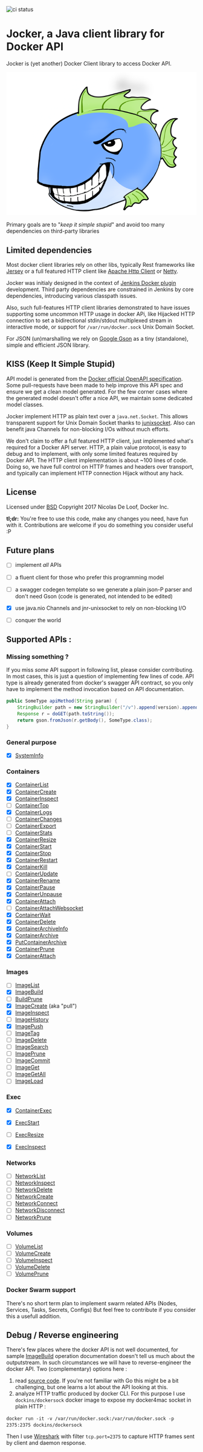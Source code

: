 ![ci status](https://github.com/ndeloof/jocker/workflows/Continuous%20integration/badge.svg)

# Jocker, a Java client library for Docker API

Jocker is (yet another) Docker Client library to access Docker API.

![logo](jocker.png) 

Primary goals are to "_keep it simple stupid_" and avoid too many dependencies on third-party libraries

## Limited dependencies

Most docker client libraries rely on other libs, typically Rest frameworks like [Jersey](https://jersey.github.io/) 
or a full featured HTTP client like [Apache Http Client](https://hc.apache.org/) or [Netty](http://netty.io/). 

Jocker was initialy designed in the context of [Jenkins Docker plugin](https://wiki.jenkins.io/display/JENKINS/Docker+Plugin) 
development. Third party dependencies are constrained in Jenkins by core dependencies, introducing various classpath
issues.

Also, such full-features HTTP client libraries demonstrated to have issues supporting some uncommon HTTP usage in 
docker APi, like Hijacked HTTP connection to set a bidirectional stdin/stdout multiplexed stream in interactive mode, 
or support for `/var/run/docker.sock` Unix Domain Socket.

For JSON (un)marshalling we rely on [Google Gson](https://github.com/google/gson) as a tiny (standalone), simple and 
efficient JSON library.   


## KISS (Keep It Simple Stupid)

API model is generated from the [Docker official OpenAPI specification](https://docs.docker.com/engine/api/v1.40/#).
Some pull-requests have been made to help improve this API spec and ensure we get a clean model generated.
For the few corner cases where the generated model doesn't offer a nice API, we maintain some dedicated model classes. 

Jocker implement HTTP as plain text over a `java.net.Socket`. This allows transparent support for Unix Domain Socket 
thanks to [junixsocket](https://libraries.io/github/fiken/junixsocket). Also can benefit java Channels for non-blocking 
I/Os without much efforts.  

We don't claim to offer a full featured HTTP client, just implemented what's required for a Docker API server. HTTP, 
a plain value protocol, is easy to debug and to implement, with only some limited features required by Docker API.
The HTTP client implementation is about ~100 lines of code. Doing so, we have full control on HTTP frames and headers
over transport, and typically can implement HTTP connection Hijack without any hack.

## License

Licensed under [BSD](https://opensource.org/licenses/BSD-3-Clause)
Copyright 2017 Nicolas De Loof, Docker Inc.

**tl;dr:** You're free to use this code, make any changes you need, have fun with it. Contributions are welcome if 
you do something you consider useful :P


## Future plans

- [ ] implement _all_ APIs
- [ ] a fluent client for those who prefer this programming model
- [ ] a swagger codegen template so we generate a plain json-P parser and don't need Gson (code is generated, not intended to be edited)
- [X] use java.nio Channels and jnr-unixsocket to rely on non-blocking I/O
- [ ] conquer the world


## Supported APIs :

### Missing something ?

If you miss _some_ API support in following list, please consider contributing. In most cases, this is just a
question of implementing few lines of code. API type is already generated from docker's swagger API contract, 
so you only have to implement the method invocation based on API documentation. 

```java
public SomeType apiMethod(String param) {
    StringBuilder path = new StringBuilder("/v").append(version).append("/some/api?param=").append(param);
    Response r = doGET(path.toString());
    return gson.fromJson(r.getBody(), SomeType.class);
}

```

### General purpose 

  - [x] [SystemInfo](https://docs.docker.com/engine/api/v1.40/#operation/SystemInfo)

### Containers 
  
  - [x] [ContainerList](https://docs.docker.com/engine/api/v1.40/#operation/ContainerList)
  - [x] [ContainerCreate](https://docs.docker.com/engine/api/v1.40/#operation/ContainerCreate)
  - [x] [ContainerInspect](https://docs.docker.com/engine/api/v1.40/#operation/ContainerInspect)
  - [ ] [ContainerTop](https://docs.docker.com/engine/api/v1.40/#operation/ContainerTop)
  - [x] [ContainerLogs](https://docs.docker.com/engine/api/v1.40/#operation/ContainerLogs)
  - [ ] [ContainerChanges](https://docs.docker.com/engine/api/v1.40/#operation/ContainerChanges)
  - [ ] [ContainerExport](https://docs.docker.com/engine/api/v1.40/#operation/ContainerExport)
  - [ ] [ContainerStats](https://docs.docker.com/engine/api/v1.40/#operation/ContainerStats)
  - [x] [ContainerResize](https://docs.docker.com/engine/api/v1.40/#operation/ContainerResize)
  - [x] [ContainerStart](https://docs.docker.com/engine/api/v1.40/#operation/ContainerStart)
  - [x] [ContainerStop](https://docs.docker.com/engine/api/v1.40/#operation/ContainerStop)
  - [x] [ContainerRestart](https://docs.docker.com/engine/api/v1.40/#operation/ContainerRestart)
  - [x] [ContainerKill](https://docs.docker.com/engine/api/v1.40/#operation/ContainerKill)
  - [ ] [ContainerUpdate](https://docs.docker.com/engine/api/v1.40/#operation/ContainerUpdate)
  - [x] [ContainerRename](https://docs.docker.com/engine/api/v1.40/#operation/ContainerRename)
  - [x] [ContainerPause](https://docs.docker.com/engine/api/v1.40/#operation/ContainerPause)
  - [x] [ContainerUnpause](https://docs.docker.com/engine/api/v1.40/#operation/ContainerUnpause)
  - [x] [ContainerAttach](https://docs.docker.com/engine/api/v1.40/#operation/ContainerAttach)
  - [ ] [ContainerAttachWebsocket](https://docs.docker.com/engine/api/v1.40/#operation/ContainerAttachWebsocket)
  - [x] [ContainerWait](https://docs.docker.com/engine/api/v1.40/#operation/ContainerWait)
  - [x] [ContainerDelete](https://docs.docker.com/engine/api/v1.40/#operation/ContainerDelete)
  - [x] [ContainerArchiveInfo](https://docs.docker.com/engine/api/v1.40/#operation/ContainerArchiveInfo)
  - [x] [ContainerArchive](https://docs.docker.com/engine/api/v1.40/#operation/ContainerArchive)
  - [x] [PutContainerArchive](https://docs.docker.com/engine/api/v1.40/#operation/PutContainerArchive)
  - [x] [ContainerPrune](https://docs.docker.com/engine/api/v1.40/#operation/ContainerPrune)
  - [x] [ContainerAttach](https://docs.docker.com/engine/api/v1.40/#operation/ContainerAttach)
         
### Images

  - [ ] [ImageList](https://docs.docker.com/engine/api/v1.40/#operation/ImageList)
  - [x] [ImageBuild](https://docs.docker.com/engine/api/v1.40/#operation/ImageBuild)
  - [ ] [BuildPrune](https://docs.docker.com/engine/api/v1.40/#operation/BuildPrune)
  - [x] [ImageCreate](https://docs.docker.com/engine/api/v1.40/#operation/ImageCreate) (aka "pull")
  - [x] [ImageInspect](https://docs.docker.com/engine/api/v1.40/#operation/ImageInspect)
  - [ ] [ImageHistory](https://docs.docker.com/engine/api/v1.40/#operation/ImageHistory)
  - [x] [ImagePush](https://docs.docker.com/engine/api/v1.40/#operation/ImagePush)
  - [ ] [ImageTag](https://docs.docker.com/engine/api/v1.40/#operation/ImageTag)
  - [ ] [ImageDelete](https://docs.docker.com/engine/api/v1.40/#operation/ImageDelete)
  - [ ] [ImageSearch](https://docs.docker.com/engine/api/v1.40/#operation/ImageSearch)
  - [ ] [ImagePrune](https://docs.docker.com/engine/api/v1.40/#operation/ImagePrune)
  - [ ] [ImageCommit](https://docs.docker.com/engine/api/v1.40/#operation/ImageCommit)
  - [ ] [ImageGet](https://docs.docker.com/engine/api/v1.40/#operation/ImageGet)
  - [ ] [ImageGetAll](https://docs.docker.com/engine/api/v1.40/#operation/ImageGetAll)
  - [ ] [ImageLoad](https://docs.docker.com/engine/api/v1.40/#operation/ImageLoad)

### Exec

  - [x] [ContainerExec](https://docs.docker.com/engine/api/v1.40/#operation/ContainerExec)
  - [x] [ExecStart](https://docs.docker.com/engine/api/v1.40/#operation/ExecStart)
  - [ ] [ExecResize](https://docs.docker.com/engine/api/v1.40/#operation/ExecResize)
  - [x] [ExecInspect](https://docs.docker.com/engine/api/v1.40/#operation/ExecInspect)


### Networks 

  - [ ] [NetworkList](https://docs.docker.com/engine/api/v1.40/#operation/NetworkList)
  - [ ] [NetworkInspect](https://docs.docker.com/engine/api/v1.40/#operation/NetworkInspect)
  - [ ] [NetworkDelete](https://docs.docker.com/engine/api/v1.40/#operation/NetworkDelete)
  - [ ] [NetworkCreate](https://docs.docker.com/engine/api/v1.40/#operation/NetworkCreate)
  - [ ] [NetworkConnect](https://docs.docker.com/engine/api/v1.40/#operation/NetworkConnect)
  - [ ] [NetworkDisconnect](https://docs.docker.com/engine/api/v1.40/#operation/NetworkDisconnect)
  - [ ] [NetworkPrune](https://docs.docker.com/engine/api/v1.40/#operation/NetworkPrune)

### Volumes 

  - [ ] [VolumeList](https://docs.docker.com/engine/api/v1.40/#operation/VolumeList)
  - [ ] [VolumeCreate](https://docs.docker.com/engine/api/v1.40/#operation/VolumeCreate)
  - [ ] [VolumeInspect](https://docs.docker.com/engine/api/v1.40/#operation/VolumeInspect)
  - [ ] [VolumeDelete](https://docs.docker.com/engine/api/v1.40/#operation/VolumeDelete)
  - [ ] [VolumePrune](https://docs.docker.com/engine/api/v1.40/#operation/VolumePrune)
  
### Docker Swarm support

There's no short term plan to implement swarm related APIs (Nodes, Services, Tasks, Secrets, Configs)
But feel free to contribute if you consider this a usefull addition.


## Debug / Reverse engineering

There's few places where the docker API is not well documented, for sample 
[ImageBuild](https://docs.docker.com/engine/api/v1.40/#operation/ImageBuild) operation documentation doesn't
tell us much about the outputstream. In such circumstances we will have to reverse-engineer the docker API. 
Two (complementary) options here :

1. read [source code](https://github.com/moby/moby/tree/master/api/server). If you're not familiar with Go 
this might be a bit challenging, but one learns a lot about the API looking at this.
1. analyze HTTP traffic produced by docker CLI. For this purpose I use `dockins/dockersock` docker image to 
expose my docker4mac socket in plain HTTP :

`docker run -it -v /var/run/docker.sock:/var/run/docker.sock -p 2375:2375 dockins/dockersock`

Then I use [Wireshark](https://www.wireshark.org/) with filter `tcp.port=2375` to capture HTTP frames sent by client 
and daemon response. 


 
